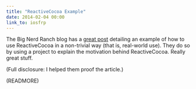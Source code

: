 ```yaml
---
title: "ReactiveCocoa Example"
date: 2014-02-04 00:00
link_to: iosfrp
---
```


The Big Nerd Ranch blog has a [great post](http://blog.bignerdranch.com/4549-data-driven-ios-development-reactivecocoa/) detailing an example of how to use ReactiveCocoa in a non-trivial way (that is, real-world use). They do so by using a project to explain the motivation behind ReactiveCocoa. Really great stuff.

(Full disclosure: I helped them proof the article.)

(READMORE)
